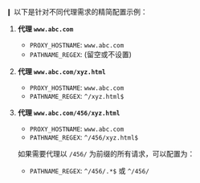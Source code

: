 ❙ 以下是针对不同代理需求的精简配置示例：

1. **代理 `www.abc.com`**

    -   `PROXY_HOSTNAME`: `www.abc.com`
    -   `PATHNAME_REGEX`: (留空或不设置)

2. **代理 `www.abc.com/xyz.html`**

    -   `PROXY_HOSTNAME`: `www.abc.com`
    -   `PATHNAME_REGEX`: `^/xyz.html$`

3. **代理 `www.abc.com/456/xyz.html`**

    -   `PROXY_HOSTNAME`: `www.abc.com`
    -   `PATHNAME_REGEX`: `^/456/xyz.html$`

    如果需要代理以 `/456/` 为前缀的所有请求，可以配置为：

    -   `PATHNAME_REGEX`: `^/456/.*$` 或 `^/456/` 
